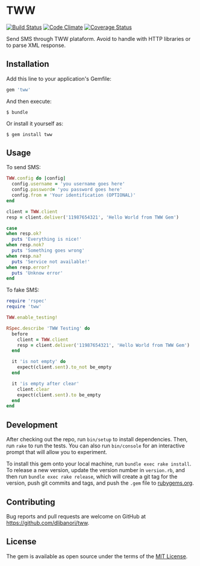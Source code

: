 # TWW

[![Build Status](https://travis-ci.org/dlibanori/tww.svg?branch=master)](https://travis-ci.org/dlibanori/tww)
[![Code Climate](https://codeclimate.com/github/dlibanori/tww/badges/gpa.svg)](https://codeclimate.com/github/dlibanori/tww)
[![Coverage Status](https://coveralls.io/repos/github/dlibanori/tww/badge.svg?branch=master)](https://coveralls.io/github/dlibanori/tww?branch=master)

Send SMS through TWW plataform. Avoid to handle with HTTP libraries or to parse XML response.

## Installation

Add this line to your application's Gemfile:

```ruby
gem 'tww'
```

And then execute:

    $ bundle

Or install it yourself as:

    $ gem install tww

## Usage

To send SMS:

```ruby
TWW.config do |config|
  config.username = 'you username goes here'
  config.password= 'you password goes here'
  config.from = 'Your identification (OPTIONAL)'
end

client = TWW.client
resp = client.deliver('11987654321', 'Hello World from TWW Gem')

case
when resp.ok?
  puts 'Everything is nice!'
when resp.nok?
  puts 'Something goes wrong'
when resp.na?
  puts 'Service not available!'
when resp.error?
  puts 'Unknow error'
end
```

To fake SMS:

```ruby
require 'rspec'
require 'tww'

TWW.enable_testing!

RSpec.describe 'TWW Testing' do
  before
    client = TWW.client
    resp = client.deliver('11987654321', 'Hello World from TWW Gem')
  end

  it 'is not empty' do
    expect(client.sent).to_not be_empty
  end

  it 'is empty after clear'
    client.clear
    expect(client.sent).to be_empty
  end
end
```

## Development

After checking out the repo, run `bin/setup` to install dependencies. Then, run `rake` to run the tests. You can also run `bin/console` for an interactive prompt that will allow you to experiment.

To install this gem onto your local machine, run `bundle exec rake install`. To release a new version, update the version number in `version.rb`, and then run `bundle exec rake release`, which will create a git tag for the version, push git commits and tags, and push the `.gem` file to [rubygems.org](https://rubygems.org).

## Contributing

Bug reports and pull requests are welcome on GitHub at https://github.com/dlibanori/tww.


## License

The gem is available as open source under the terms of the [MIT License](http://opensource.org/licenses/MIT).

